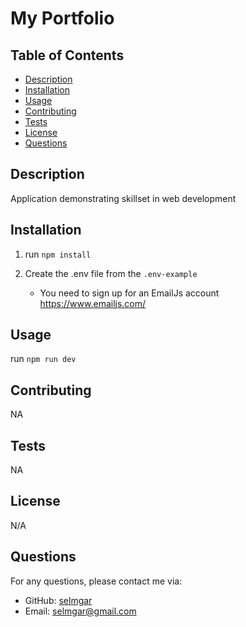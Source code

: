# My Portfolio

  ## Table of Contents
  - [Description](#description)
  - [Installation](#installation)
  - [Usage](#usage)
  - [Contributing](#contributing)
  - [Tests](#tests)
  - [License](#license)
  - [Questions](#questions)

  ## Description
  Application demonstrating skillset in web development

  ## Installation
  1. run `npm install`

  2. Create the .env file from the `.env-example`
      * You need to sign up for an EmailJs account https://www.emailjs.com/


  ## Usage
  run `npm run dev`

  ## Contributing
  NA

  ## Tests
  NA

  ## License
  N/A 

  ## Questions
  For any questions, please contact me via:

  - GitHub: [selmgar](https://github.com/selmgar)
  - Email: selmgar@gmail.com
  